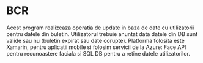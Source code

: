# BCR
Acest program realizeaza operatia de update in baza de date cu utilizatorii pentru datele din buletin. 
Utilizatorul trebuie anuntat data datele din DB sunt valide sau nu (buletin expirat sau date corupte).
Platforma folosita este Xamarin, pentru aplicatii mobile si folosim servicii de la Azure: Face API pentru
recunoastere faciala si SQL DB pentru a retine datele utilizatorilor.
